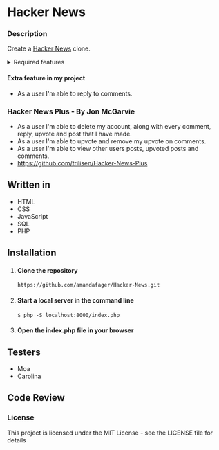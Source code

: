 # Hacker News

### Description

Create a [Hacker News](https://news.ycombinator.com/news) clone.

<details><summary>Required features</summary>

- As a user I should be able to create an account.

- As a user I should be able to login.

- As a user I should be able to logout.

- As a user I should be able to edit my account email, password and biography.

- As a user I should be able to upload a profile avatar image.

- As a user I should be able to create new posts with title, link and description.

- As a user I should be able to edit my posts.

- As a user I should be able to delete my posts.

- As a user I'm able to view most upvoted posts.

- As a user I'm able to view new posts.

- As a user I should be able to upvote posts.

- As a user I should be able to remove upvote from posts.

- As a user I'm able to comment on a post.

- As a user I'm able to edit my comments.

- As a user I'm able to delete my comments.

</details>

#### Extra feature in my project

- As a user I'm able to reply to comments.

### Hacker News Plus - By Jon McGarvie
- As a user I'm able to delete my account, along with every comment, reply, upvote and post that I have made.
- As a user I'm able to upvote and remove my upvote on comments.
- As a user I'm able to view other users posts, upvoted posts and comments.
- https://github.com/trilisen/Hacker-News-Plus

## Written in

- HTML
- CSS
- JavaScript
- SQL
- PHP

## Installation

1. #### Clone the repository

   `https://github.com/amandafager/Hacker-News.git`

2. #### Start a local server in the command line

   `$ php -S localhost:8000/index.php`

3. #### Open the index.php file in your browser

## Testers

- Moa
- Carolina

## Code Review

### License

This project is licensed under the MIT License - see the LICENSE file for details
